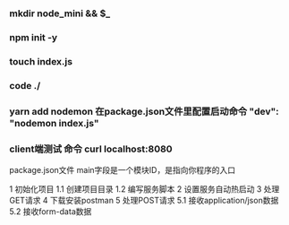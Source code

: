 ### mkdir node_mini && $_

### npm init -y

### touch index.js

### code ./

### yarn add nodemon 在package.json文件里配置启动命令 "dev": "nodemon index.js"
### client端测试 命令 curl localhost:8080

package.json文件
main字段是一个模块ID，是指向你程序的入口

1 初始化项目
1.1 创建项目目录
1.2 编写服务脚本
2 设置服务自动热启动
3 处理GET请求
4 下载安装postman
5 处理POST请求
5.1 接收application/json数据
5.2 接收form-data数据


